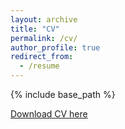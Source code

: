 ```yaml
---
layout: archive
title: "CV"
permalink: /cv/
author_profile: true
redirect_from:
  - /resume
---
```


{% include base_path %}


[Download CV here](https://github.com/tseidl/timoseidl/raw/master/CV_Timo_Seidl.pdf)

